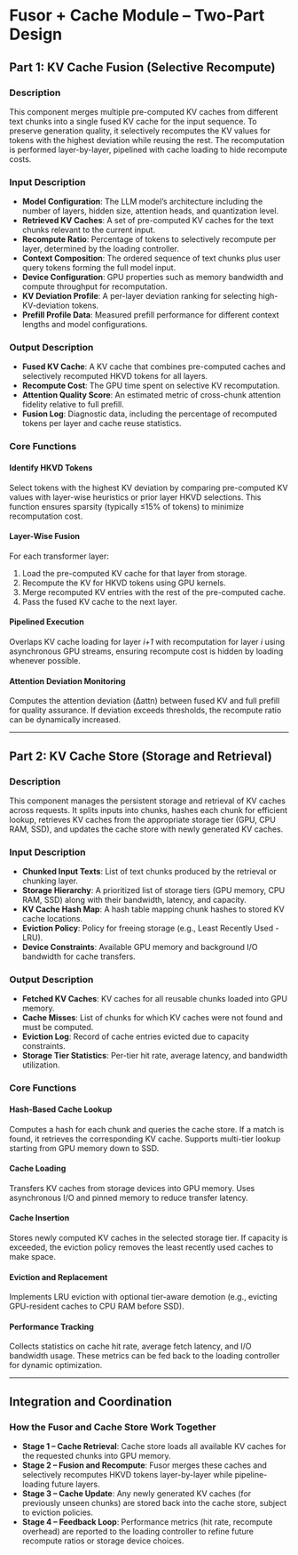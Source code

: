 # Fusor + Cache Module – Two-Part Design

## Part 1: KV Cache Fusion (Selective Recompute)

### Description

This component merges multiple pre-computed KV caches from different text chunks into a single fused KV cache for the input sequence. To preserve generation quality, it selectively recomputes the KV values for tokens with the highest deviation while reusing the rest. The recomputation is performed layer-by-layer, pipelined with cache loading to hide recompute costs.

### Input Description

* **Model Configuration**: The LLM model’s architecture including the number of layers, hidden size, attention heads, and quantization level.
* **Retrieved KV Caches**: A set of pre-computed KV caches for the text chunks relevant to the current input.
* **Recompute Ratio**: Percentage of tokens to selectively recompute per layer, determined by the loading controller.
* **Context Composition**: The ordered sequence of text chunks plus user query tokens forming the full model input.
* **Device Configuration**: GPU properties such as memory bandwidth and compute throughput for recomputation.
* **KV Deviation Profile**: A per-layer deviation ranking for selecting high-KV-deviation tokens.
* **Prefill Profile Data**: Measured prefill performance for different context lengths and model configurations.

### Output Description

* **Fused KV Cache**: A KV cache that combines pre-computed caches and selectively recomputed HKVD tokens for all layers.
* **Recompute Cost**: The GPU time spent on selective KV recomputation.
* **Attention Quality Score**: An estimated metric of cross-chunk attention fidelity relative to full prefill.
* **Fusion Log**: Diagnostic data, including the percentage of recomputed tokens per layer and cache reuse statistics.

### Core Functions

#### Identify HKVD Tokens

Select tokens with the highest KV deviation by comparing pre-computed KV values with layer-wise heuristics or prior layer HKVD selections. This function ensures sparsity (typically ≤15% of tokens) to minimize recomputation cost.

#### Layer-Wise Fusion

For each transformer layer:

1. Load the pre-computed KV cache for that layer from storage.
2. Recompute the KV for HKVD tokens using GPU kernels.
3. Merge recomputed KV entries with the rest of the pre-computed cache.
4. Pass the fused KV cache to the next layer.

#### Pipelined Execution

Overlaps KV cache loading for layer *i+1* with recomputation for layer *i* using asynchronous GPU streams, ensuring recompute cost is hidden by loading whenever possible.

#### Attention Deviation Monitoring

Computes the attention deviation (Δattn) between fused KV and full prefill for quality assurance. If deviation exceeds thresholds, the recompute ratio can be dynamically increased.

---

## Part 2: KV Cache Store (Storage and Retrieval)

### Description

This component manages the persistent storage and retrieval of KV caches across requests. It splits inputs into chunks, hashes each chunk for efficient lookup, retrieves KV caches from the appropriate storage tier (GPU, CPU RAM, SSD), and updates the cache store with newly generated KV caches.

### Input Description

* **Chunked Input Texts**: List of text chunks produced by the retrieval or chunking layer.
* **Storage Hierarchy**: A prioritized list of storage tiers (GPU memory, CPU RAM, SSD) along with their bandwidth, latency, and capacity.
* **KV Cache Hash Map**: A hash table mapping chunk hashes to stored KV cache locations.
* **Eviction Policy**: Policy for freeing storage (e.g., Least Recently Used - LRU).
* **Device Constraints**: Available GPU memory and background I/O bandwidth for cache transfers.

### Output Description

* **Fetched KV Caches**: KV caches for all reusable chunks loaded into GPU memory.
* **Cache Misses**: List of chunks for which KV caches were not found and must be computed.
* **Eviction Log**: Record of cache entries evicted due to capacity constraints.
* **Storage Tier Statistics**: Per-tier hit rate, average latency, and bandwidth utilization.

### Core Functions

#### Hash-Based Cache Lookup

Computes a hash for each chunk and queries the cache store. If a match is found, it retrieves the corresponding KV cache. Supports multi-tier lookup starting from GPU memory down to SSD.

#### Cache Loading

Transfers KV caches from storage devices into GPU memory. Uses asynchronous I/O and pinned memory to reduce transfer latency.

#### Cache Insertion

Stores newly computed KV caches in the selected storage tier. If capacity is exceeded, the eviction policy removes the least recently used caches to make space.

#### Eviction and Replacement

Implements LRU eviction with optional tier-aware demotion (e.g., evicting GPU-resident caches to CPU RAM before SSD).

#### Performance Tracking

Collects statistics on cache hit rate, average fetch latency, and I/O bandwidth usage. These metrics can be fed back to the loading controller for dynamic optimization.

---

## Integration and Coordination

### How the Fusor and Cache Store Work Together

* **Stage 1 – Cache Retrieval**: Cache store loads all available KV caches for the requested chunks into GPU memory.
* **Stage 2 – Fusion and Recompute**: Fusor merges these caches and selectively recomputes HKVD tokens layer-by-layer while pipeline-loading future layers.
* **Stage 3 – Cache Update**: Any newly generated KV caches (for previously unseen chunks) are stored back into the cache store, subject to eviction policies.
* **Stage 4 – Feedback Loop**: Performance metrics (hit rate, recompute overhead) are reported to the loading controller to refine future recompute ratios or storage device choices.

